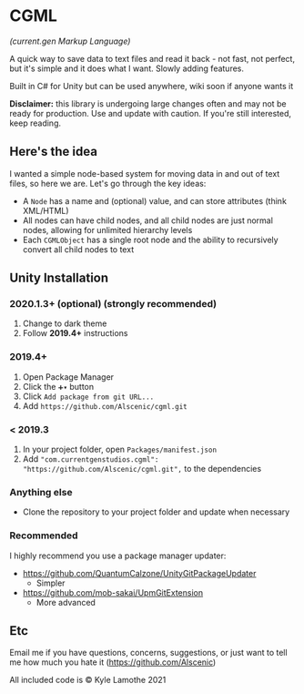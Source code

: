 # CGML
*(current.gen Markup Language)*

A quick way to save data to text files and read it back - not fast, not perfect, but it's simple and it does what I want. Slowly adding features.

Built in C# for Unity but can be used anywhere, wiki soon if anyone wants it

**Disclaimer:** this library is undergoing large changes often and may not be ready for production. Use and update with caution. If you're still interested, keep reading.

## Here's the idea
I wanted a simple node-based system for moving data in and out of text files, so here we are. Let's go through the key ideas:
- A `Node` has a name and (optional) value, and can store attributes (think XML/HTML)
- All nodes can have child nodes, and all child nodes are just normal nodes, allowing for unlimited hierarchy levels
- Each `CGMLObject` has a single root node and the ability to recursively convert all child nodes to text

## Unity Installation
### 2020.1.3+ (optional) (strongly recommended)
1. Change to dark theme
2. Follow **2019.4+** instructions

### 2019.4+
1. Open Package Manager
2. Click the `➕▾` button
3. Click `Add package from git URL...`
4. Add `https://github.com/Alscenic/cgml.git`

### < 2019.3
1. In your project folder, open `Packages/manifest.json`
2. Add `"com.currentgenstudios.cgml": "https://github.com/Alscenic/cgml.git",` to the dependencies

### Anything else
- Clone the repository to your project folder and update when necessary

### Recommended
I highly recommend you use a package manager updater:
- https://github.com/QuantumCalzone/UnityGitPackageUpdater
  - Simpler
- https://github.com/mob-sakai/UpmGitExtension
  - More advanced

## Etc
Email me if you have questions, concerns, suggestions, or just want to tell me how much you hate it (https://github.com/Alscenic)

All included code is © Kyle Lamothe 2021
